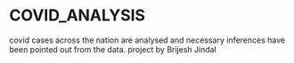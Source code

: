 # COVID_ANALYSIS
covid cases across the nation are analysed and necessary inferences have been pointed out from the data. project by Brijesh Jindal
